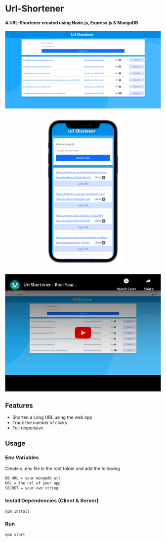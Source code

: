 # Url-Shortener

<h4>A URL-Shortener created using Node.js, Express.js & MongoDB</h4>

<img src="public/images/ogImage.png">
<p align="center">
  <img src="public/images/iphoneMockup.png" height="500">
</p>
<p align="center">
  <a href="https://youtu.be/iIN-IuodrzM" target="_blank" rel="noopener noreferrer"><img src="public/images/youtube-embed.png" alt="Url Shortener - Roei Yaacobi - Youtube Video"></a>
</p>


## Features

- Shorten a Long URL using the web app
- Track the number of clicks
- Full responsive

## Usage

### Env Variables

Create a .env file in the root folder and add the following

```
DB_URL = your mongodb url
URL = the url of your app
SECRET = your own string
```
### Install Dependencies (Client & Server)

```
npm install
```

### Run

```
npm start
```

